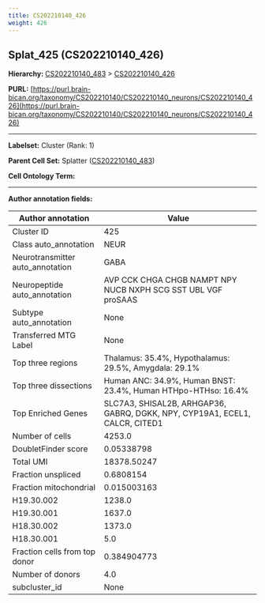 ```yaml
---
title: CS202210140_426
weight: 426
---
```

## Splat_425 (CS202210140_426)
<b>Hierarchy: </b>
[CS202210140_483](../CS202210140_483) >
[CS202210140_426](../CS202210140_426)

**PURL:** [https://purl.brain-bican.org/taxonomy/CS202210140/CS202210140_neurons/CS202210140_426](https://purl.brain-bican.org/taxonomy/CS202210140/CS202210140_neurons/CS202210140_426)

---


**Labelset:** Cluster (Rank: 1)

**Parent Cell Set:** Splatter ([CS202210140_483](../CS202210140_483))



**Cell Ontology Term:** 

[MARKER GENES.]: #


---

[TRANSFERRED ANNOTATIONS.]: #


[AUTHOR ANNOTATION FIELDS.]: #


**Author annotation fields:**

| Author annotation | Value |
|-------------------|-------|
|Cluster ID|425|
|Class auto_annotation|NEUR|
|Neurotransmitter auto_annotation|GABA|
|Neuropeptide auto_annotation|AVP CCK CHGA CHGB NAMPT NPY NUCB NXPH SCG SST UBL VGF proSAAS|
|Subtype auto_annotation|None|
|Transferred MTG Label|None|
|Top three regions|Thalamus: 35.4%, Hypothalamus: 29.5%, Amygdala: 29.1%|
|Top three dissections|Human ANC: 34.9%, Human BNST: 23.4%, Human HTHpo-HTHso: 16.4%|
|Top Enriched Genes|SLC7A3, SHISAL2B, ARHGAP36, GABRQ, DGKK, NPY, CYP19A1, ECEL1, CALCR, CITED1|
|Number of cells|4253.0|
|DoubletFinder score|0.05338798|
|Total UMI|18378.50247|
|Fraction unspliced|0.6808154|
|Fraction mitochondrial|0.015003163|
|H19.30.002|1238.0|
|H19.30.001|1637.0|
|H18.30.002|1373.0|
|H18.30.001|5.0|
|Fraction cells from top donor|0.384904773|
|Number of donors|4.0|
|subcluster_id|None|
